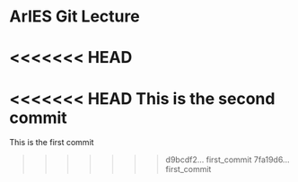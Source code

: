 # ArIES Git Lecture
<<<<<<< HEAD
=======
<<<<<<< HEAD
This is the second commit
=======
This is the first commit
>>>>>>> d9bcdf2... first_commit
>>>>>>> 7fa19d6... first_commit
